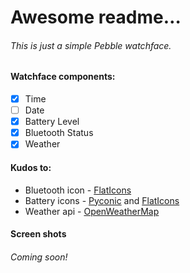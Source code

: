 # Awesome readme…

###### This is just a simple Pebble watchface.

#### Watchface components:
 - [x] Time
 - [ ] Date
 - [x] Battery Level
 - [x] Bluetooth Status
 - [x] Weather

#### Kudos to:
 - Bluetooth icon - [FlatIcons](http://flaticons.net)
 - Battery icons - [Pyconic](http://pyconic.com/) and [FlatIcons](http://flaticons.net)
 - Weather api - [OpenWeatherMap](http://openweathermap.org)

#### Screen shots
###### Coming soon!
